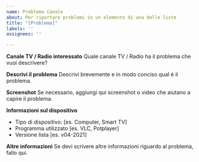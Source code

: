 ```yaml
---
name: Problema Canale
about: Per riportare problemi in un elemento di una delle liste
title: "[Problema]"
labels: ''
assignees: ''

---
```


**Canale TV / Radio interessato**
Quale canale TV / Radio ha il problema che vuoi descrivere?

**Descrivi il problema**
Descrivi brevemente e in modo conciso qual è il problema.

**Screenshot**
Se necessario, aggiungi qui screenshot o video che aiutano a capire il problema.

**Informazioni sul dispositivo**
 - Tipo di dispositivo: [es. Computer, Smart TV]
 - Programma utilizzato [es. VLC, Potplayer]
 - Versione lista [es. v04-2021]

**Altre informazioni**
Se devi scrivere altre informazioni riguardo al problema, fallo qui.
